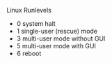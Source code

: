 Linux Runlevels
- 0 system halt 
- 1 single-user (rescue) mode 
- 3 multi-user mode without GUI 
- 5 multi-user mode with GUI 
- 6 reboot
